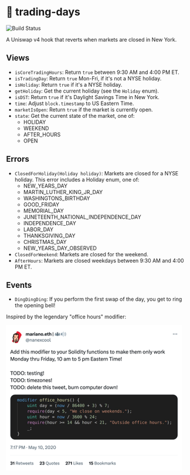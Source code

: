 # 🗽 trading-days

![Build Status](https://github.com/horsefacts/trading-days/actions/workflows/.github/workflows/test.yml/badge.svg?branch=main)

A Uniswap v4 hook that reverts when markets are closed in New York.

## Views

- `isCoreTradingHours`: Return `true` between 9:30 AM and 4:00 PM ET.
- `isTradingDay`: Return `true` Mon-Fri, if it's not a NYSE holiday.
- `isHoliday`: Return `true` if it's a NYSE holiday.
- `getHoliday`: Get the current holiday (see the `Holiday` enum).
- `isDST`: Return `true` if it's Daylight Savings Time in New York.
- `time`: Adjust `block.timestamp` to US Eastern Time.
- `marketIsOpen`: Return `true` if the market is currently open.
- `state`: Get the current state of the market, one of:
  - HOLIDAY
  - WEEKEND
  - AFTER_HOURS
  - OPEN

## Errors

- `ClosedForHoliday(Holiday holiday)`: Markets are closed for a NYSE holiday. This error includes a Holiday enum, one of:
  - NEW_YEARS_DAY
  - MARTIN_LUTHER_KING_JR_DAY
  - WASHINGTONS_BIRTHDAY
  - GOOD_FRIDAY
  - MEMORIAL_DAY
  - JUNETEENTH_NATIONAL_INDEPENDENCE_DAY
  - INDEPENDENCE_DAY
  - LABOR_DAY
  - THANKSGIVING_DAY
  - CHRISTMAS_DAY
  - NEW_YEARS_DAY_OBSERVED
- `ClosedForWeekend`: Markets are closed for the weekend.
- `AfterHours`: Markets are closed weekdays between 9:30 AM and 4:00 PM ET.

## Events

- `DingDingDing`: If you perform the first swap of the day, you get to ring the opening bell!

Inspired by the legendary "office hours" modifier:

<a href="https://twitter.com/nanexcool/status/1259623747339849729" target="_blank">
  <img src="./img/office_hours.png" width=480px />
</a>
